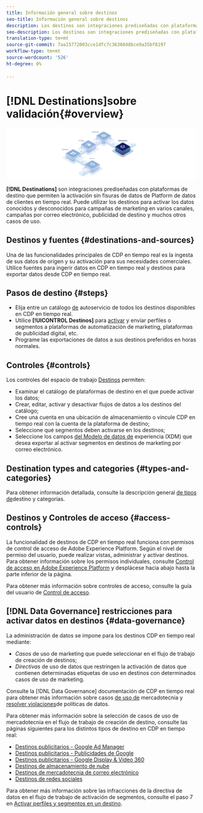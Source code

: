 ```yaml
---
title: Información general sobre destinos
seo-title: Información general sobre destinos
description: Los destinos son integraciones prediseñadas con plataformas de destino que permiten la activación sin fisuras de datos desde el Platform de datos del cliente en tiempo real. Puede utilizar Destinos en el Platform de datos de clientes en tiempo real de Adobe para activar los datos conocidos y desconocidos para campañas de marketing en canales cruzados, campañas por correo electrónico, publicidad de destino y muchos otros casos de uso.
seo-description: Los destinos son integraciones prediseñadas con plataformas de destino que permiten la activación sin fisuras de datos desde el Platform de datos del cliente en tiempo real. Puede utilizar Destinos en el Platform de datos de clientes en tiempo real de Adobe para activar los datos conocidos y desconocidos para campañas de marketing en canales cruzados, campañas por correo electrónico, publicidad de destino y muchos otros casos de uso.
translation-type: tm+mt
source-git-commit: 7aa15772003cce1dfc7c3636048bce9a35bf8197
workflow-type: tm+mt
source-wordcount: '526'
ht-degree: 0%

---
```



# [!DNL Destinations]sobre validación{#overview}

![Pancarta de información general sobre destinos](/help/rtcdp/destinations/assets/destinations-overview-banner.png)

**[!DNL Destinations]** son integraciones prediseñadas con plataformas de destino que permiten la activación sin fisuras de datos de Platform de datos de clientes en tiempo real. Puede utilizar los destinos para activar los datos conocidos y desconocidos para campañas de marketing en varios canales, campañas por correo electrónico, publicidad de destino y muchos otros casos de uso.

## Destinos y fuentes {#destinations-and-sources}

Una de las funcionalidades principales de CDP en tiempo real es la ingesta de sus datos de origen y su activación para sus necesidades comerciales. Utilice fuentes para ingerir datos en CDP en tiempo real y destinos para exportar datos desde CDP en tiempo real.

## Pasos de destino {#steps}

* Elija entre un catálogo [de](/help/rtcdp/destinations/destinations-catalog.md) autoservicio de todos los destinos disponibles en CDP en tiempo real.
* Utilice **[!UICONTROL Destinos]** para [activar](/help/rtcdp/destinations/activate-destinations.md) y enviar perfiles o segmentos a plataformas de automatización de marketing, plataformas de publicidad digital, etc.
* Programe las exportaciones de datos a sus destinos preferidos en horas normales.

## Controles {#controls}

Los controles del espacio de trabajo [Destinos](/help/rtcdp/destinations/destinations-workspace.md) permiten:

* Examinar el catálogo de plataformas de destino en el que puede activar los datos;
* Crear, editar, activar y desactivar flujos de datos a los destinos del catálogo;
* Cree una cuenta en una ubicación de almacenamiento o vincule CDP en tiempo real con la cuenta de la plataforma de destino;
* Seleccione qué segmentos deben activarse en los destinos;
* Seleccione los campos [del Modelo de datos de](../../xdm/home.md) experiencia (XDM) que desea exportar al activar segmentos en destinos de marketing por correo electrónico.

## Destination types and categories {#types-and-categories}

Para obtener información detallada, consulte la descripción general [de tipos de](/help/rtcdp/destinations/destination-types.md)destino y categorías.

## Destinos y Controles de acceso {#access-controls}

La funcionalidad de destinos de CDP en tiempo real funciona con permisos de control de acceso de Adobe Experience Platform. Según el nivel de permiso del usuario, puede realizar vistas, administrar y activar destinos. Para obtener información sobre los permisos individuales, consulte [Control de acceso en Adobe Experience Platform](../../access-control/home.md) y desplácese hacia abajo hasta la parte inferior de la página.

Para obtener más información sobre controles de acceso, consulte la guía del usuario de [Control de acceso](../../access-control/ui/overview.md).

## [!DNL Data Governance] restricciones para activar datos en destinos {#data-governance}

La administración de datos se impone para los destinos CDP en tiempo real mediante:

* *Casos* de uso de marketing que puede seleccionar en el flujo de trabajo de creación de destinos;
* *Directivas* de uso de datos que restringen la activación de datos que contienen determinadas etiquetas de uso en destinos con determinados casos de uso de marketing.

Consulte la [!DNL Data Governance] documentación de CDP en tiempo real para obtener más información sobre casos [de uso de](/help/rtcdp/privacy/data-governance-overview.md#destinations) mercadotecnia y [resolver violaciones](/help/rtcdp/privacy/data-governance-overview.md#enforcement)de políticas de datos.

Para obtener más información sobre la selección de casos de uso de mercadotecnia en el flujo de trabajo de creación de destino, consulte las páginas siguientes para los distintos tipos de destino en CDP en tiempo real:

* [Destinos publicitarios - Google Ad Manager ](/help/rtcdp/destinations/google-ad-manager-destination.md)
* [Destinos publicitarios - Publicidades de Google](/help/rtcdp/destinations/google-ads-destination.md)
* [Destinos publicitarios - Google Display &amp; Video 360 ](/help/rtcdp/destinations/google-dv360-destination.md)
* [Destinos de almacenamiento de nube](/help/rtcdp/destinations/cloud-storage-destinations-workflow.md)
* [Destinos de mercadotecnia de correo electrónico](/help/rtcdp/destinations/email-marketing-destinations.md)
* [Destinos de redes sociales](/help/rtcdp/destinations/social-network-destinations-workflow.md)

Para obtener más información sobre las infracciones de la directiva de datos en el flujo de trabajo de activación de segmentos, consulte el paso 7 en [Activar perfiles y segmentos en un destino](/help/rtcdp/destinations/activate-destinations.md).